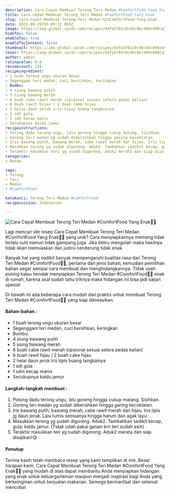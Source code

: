 ```yaml
---
description: Cara Cepat Membuat Terong Teri Medan #ComfortFood Yang Enak"
title: Cara Cepat Membuat Terong Teri Medan #ComfortFood Yang Enak
slug: Cara-Cepat-Membuat-Terong-Teri-Medan-%23ComfortFood-Yang-Enak
date: 2021-09-29T03:09:12.063Z
image: https://img-global.cpcdn.com/recipes/64fa5f81c0c46c8b/400x400cq70/photo.jpg
hideToc: false
enableToc: true
enableTocContent: false
thumbnail: https://img-global.cpcdn.com/recipes/64fa5f81c0c46c8b/400x400cq70/photo.jpg
cover: https://img-global.cpcdn.com/recipes/64fa5f81c0c46c8b/400x400cq70/photo.jpg
author: admin
ratingvalue: 4.8
reviewcount: 124
recipeingredient:
- 1 buah terong ungu ukuran besar
- Segenggam teri medan, cuci bersihkan, keringkan
- Bumbu:
- 4 siung bawang putih
- 5 siung bawang merah
- 8 buah cabe rawit merah (opsional sesuai selera pedas kalian)
- 6 buah rawit hijau / 2 buah cabe hijau
- 2 helai daun jeruk iris tipis buang tangkainya
- 1 sdt gula
- 1 sdm kecap manis
- Secukupnya kaldu jamur
recipeinstructions:
- Potong dadu terong ungu, lalu goreng hingga cukup matang. Sisihkan.
- Goreng teri medan yg sudah dibersihkan hingga garing kecoklatan.
- Iris bawang putih, bawang merah, cabe rawit merah dan hijau. Iris tipis jg daun jeruk. Lalu tumis semuanya hingga harum dan agak layu.
- Masukkan terong yg sudah digoreng. Aduk2. Tambahkan sedikit kecap, gula, kaldu jamur. (Tidak udah pakai garam krn teri sudah asin)
- Terakhir masukkan teri yg sudah digoreng. Aduk2 merata dan siap disajikan!😋
categories:
- Resep

tags:
- Terong
- Teri
- Medan
- #ComfortFood

katakunci: Terong Teri Medan #ComfortFood
recipecuisine: Indonesian

---
```


![Cara Cepat Membuat Terong Teri Medan #ComfortFood Yang Enak👩‍🍳](https://img-global.cpcdn.com/recipes/64fa5f81c0c46c8b/400x400cq70/photo.jpg)

Lagi mencari ide resep Cara Cepat Membuat Terong Teri Medan #ComfortFood Yang Enak👩‍🍳 yang unik? Cara menyiapkannya memang tidak terlalu sulit namun tidak gampang juga. Jika keliru mengolah maka hasilnya tidak akan memuaskan dan justru cenderung tidak enak.

Banyak hal yang sedikit banyak mempengaruhi kualitas rasa dari Terong Teri Medan #ComfortFood👩‍🍳, pertama dari jenis bahan, kemudian pemilihan bahan segar sampai cara membuat dan menghidangkannya. Tidak usah pusing kalau hendak menyiapkan Terong Teri Medan #ComfortFood👩‍🍳 enak di rumah, karena asal sudah tahu triknya maka hidangan ini bisa jadi sajian spesial.

Di bawah ini ada beberapa cara mudah dan praktis untuk membuat Terong Teri Medan #ComfortFood👩‍🍳 yang siap dikreasikan.

<!--inarticleads1-->

#### Bahan-bahan :

- 1 buah terong ungu ukuran besar
- Segenggam teri medan, cuci bersihkan, keringkan
- Bumbu:
- 4 siung bawang putih
- 5 siung bawang merah
- 8 buah cabe rawit merah (opsional sesuai selera pedas kalian)
- 6 buah rawit hijau / 2 buah cabe hijau
- 2 helai daun jeruk iris tipis buang tangkainya
- 1 sdt gula
- 1 sdm kecap manis
- Secukupnya kaldu jamur

<!--inarticleads2-->

#### Langkah-langkah membuat :

1. Potong dadu terong ungu, lalu goreng hingga cukup matang. Sisihkan.
1. Goreng teri medan yg sudah dibersihkan hingga garing kecoklatan.
1. Iris bawang putih, bawang merah, cabe rawit merah dan hijau. Iris tipis jg daun jeruk. Lalu tumis semuanya hingga harum dan agak layu.
1. Masukkan terong yg sudah digoreng. Aduk2. Tambahkan sedikit kecap, gula, kaldu jamur. (Tidak udah pakai garam krn teri sudah asin)
1. Terakhir masukkan teri yg sudah digoreng. Aduk2 merata dan siap disajikan!😋

#### Penutup

Terima kasih telah membaca resep yang kami tampilkan di sini. Besar harapan kami, Cara Cepat Membuat Terong Teri Medan #ComfortFood Yang Enak👩‍🍳 yang mudah di atas dapat membantu Anda menyiapkan hidangan yang enak untuk keluarga/teman maupun menjadi inspirasi bagi Anda yang berkeinginan untuk berjualan makanan. Semoga bermanfaat dan selamat mencoba!